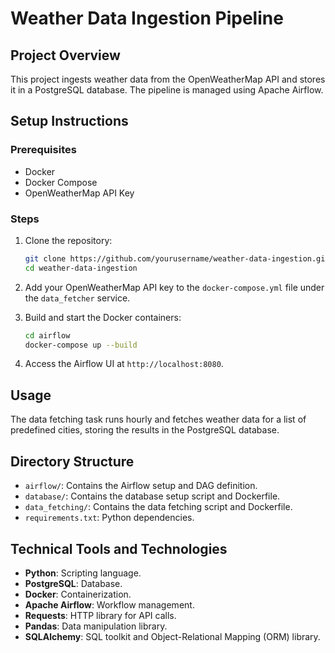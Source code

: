 # Weather Data Ingestion Pipeline

## Project Overview
This project ingests weather data from the OpenWeatherMap API and stores it in a PostgreSQL database. The pipeline is managed using Apache Airflow.

## Setup Instructions

### Prerequisites
- Docker
- Docker Compose
- OpenWeatherMap API Key

### Steps
1. Clone the repository:
    ```bash
    git clone https://github.com/yourusername/weather-data-ingestion.git
    cd weather-data-ingestion
    ```

2. Add your OpenWeatherMap API key to the `docker-compose.yml` file under the `data_fetcher` service.

3. Build and start the Docker containers:
    ```bash
    cd airflow
    docker-compose up --build
    ```

4. Access the Airflow UI at `http://localhost:8080`.

## Usage
The data fetching task runs hourly and fetches weather data for a list of predefined cities, storing the results in the PostgreSQL database.

## Directory Structure
- `airflow/`: Contains the Airflow setup and DAG definition.
- `database/`: Contains the database setup script and Dockerfile.
- `data_fetching/`: Contains the data fetching script and Dockerfile.
- `requirements.txt`: Python dependencies.

## Technical Tools and Technologies
- **Python**: Scripting language.
- **PostgreSQL**: Database.
- **Docker**: Containerization.
- **Apache Airflow**: Workflow management.
- **Requests**: HTTP library for API calls.
- **Pandas**: Data manipulation library.
- **SQLAlchemy**: SQL toolkit and Object-Relational Mapping (ORM) library.
